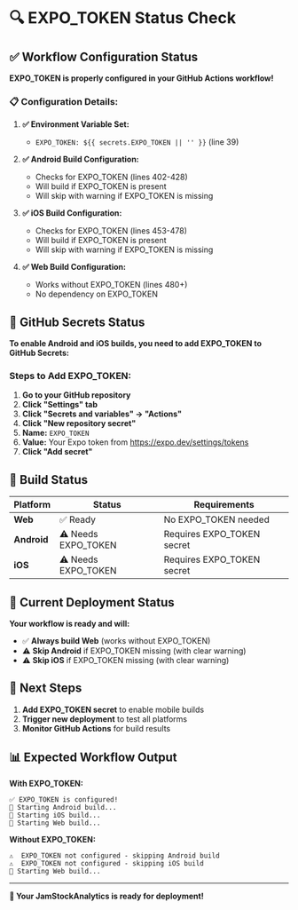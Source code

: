 # 🔍 EXPO_TOKEN Status Check

## ✅ Workflow Configuration Status

**EXPO_TOKEN is properly configured in your GitHub Actions workflow!**

### 📋 Configuration Details:

1. **✅ Environment Variable Set:**
   - `EXPO_TOKEN: ${{ secrets.EXPO_TOKEN || '' }}` (line 39)

2. **✅ Android Build Configuration:**
   - Checks for EXPO_TOKEN (lines 402-428)
   - Will build if EXPO_TOKEN is present
   - Will skip with warning if EXPO_TOKEN is missing

3. **✅ iOS Build Configuration:**
   - Checks for EXPO_TOKEN (lines 453-478)
   - Will build if EXPO_TOKEN is present
   - Will skip with warning if EXPO_TOKEN is missing

4. **✅ Web Build Configuration:**
   - Works without EXPO_TOKEN (lines 480+)
   - No dependency on EXPO_TOKEN

## 🔧 GitHub Secrets Status

**To enable Android and iOS builds, you need to add EXPO_TOKEN to GitHub Secrets:**

### Steps to Add EXPO_TOKEN:

1. **Go to your GitHub repository**
2. **Click "Settings" tab**
3. **Click "Secrets and variables" → "Actions"**
4. **Click "New repository secret"**
5. **Name:** `EXPO_TOKEN`
6. **Value:** Your Expo token from https://expo.dev/settings/tokens
7. **Click "Add secret"**

## 📱 Build Status

| Platform | Status | Requirements |
|----------|--------|--------------|
| **Web** | ✅ Ready | No EXPO_TOKEN needed |
| **Android** | ⚠️ Needs EXPO_TOKEN | Requires EXPO_TOKEN secret |
| **iOS** | ⚠️ Needs EXPO_TOKEN | Requires EXPO_TOKEN secret |

## 🚀 Current Deployment Status

**Your workflow is ready and will:**

- ✅ **Always build Web** (works without EXPO_TOKEN)
- ⚠️ **Skip Android** if EXPO_TOKEN missing (with clear warning)
- ⚠️ **Skip iOS** if EXPO_TOKEN missing (with clear warning)

## 🎯 Next Steps

1. **Add EXPO_TOKEN secret** to enable mobile builds
2. **Trigger new deployment** to test all platforms
3. **Monitor GitHub Actions** for build results

## 📊 Expected Workflow Output

**With EXPO_TOKEN:**
```
✅ EXPO_TOKEN is configured!
🚀 Starting Android build...
🚀 Starting iOS build...
🚀 Starting Web build...
```

**Without EXPO_TOKEN:**
```
⚠️  EXPO_TOKEN not configured - skipping Android build
⚠️  EXPO_TOKEN not configured - skipping iOS build
🚀 Starting Web build...
```

---

**🎉 Your JamStockAnalytics is ready for deployment!**

